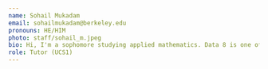 ```yaml
---
name: Sohail Mukadam
email: sohailmukadam@berkeley.edu
pronouns: HE/HIM
photo: staff/sohail_m.jpeg
bio: Hi, I'm a sophomore studying applied mathematics. Data 8 is one of my favorite courses and I am excited to work with everyone this semester.
role: Tutor (UCS1)
---
```

